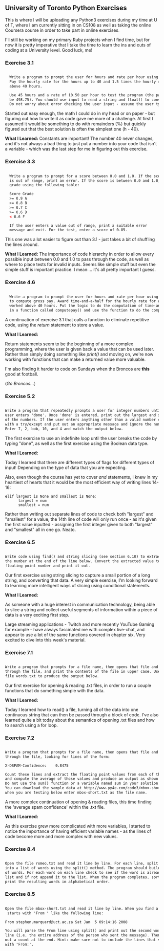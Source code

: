 ## University of Toronto Python Exercises

This is where I will be uploading any Python3 exercises during my time at U of T, where I am currently sitting in on CS108 as well as taking the online Coursera course in order to take part in online exercises.

I'll still be working on my primary Ruby projects when I find time, but for now it is pretty imperative that I take the time to learn the ins and outs of coding at a University level. Good luck, me!

### Exercise 3.1

```html

  Write a program to prompt the user for hours and rate per hour using input to compute gross pay.
  Pay the hourly rate for the hours up to 40 and 1.5 times the hourly rate for all hours worked
  above 40 hours.

  Use 45 hours and a rate of 10.50 per hour to test the program (the pay should
  be 498.75). You should use input to read a string and float() to convert the string to a number.
  Do not worry about error checking the user input - assume the user types numbers properly.

```

Started out easy enough, the math I could do in my head or on paper - but figuring out how to write it as code gave me more of a challenge. At first I assumed it would be something to do with remainders (%) but quickly figured out that the best solution is often the simplest one (h - 40).

**What I Learned:**
Constants are important! The number 40 never changes, and it's not always a bad thing to just put a number into your code that isn't a variable - which was the last step for me in figuring out this exercise.

### Exercise 3.3

```html

  Write a program to prompt for a score between 0.0 and 1.0. If the score
  is out of range, print an error. If the score is between 0.0 and 1.0, print a
  grade using the following table:

  Score Grade
  >= 0.9 A
  >= 0.8 B
  >= 0.7 C
  >= 0.6 D
  < 0.6 F

  If the user enters a value out of range, print a suitable error
  message and exit. For the test, enter a score of 0.85.

```

This one was a lot easier to figure out than 3.1 - just takes a bit of shuffling the lines around.

**What I Learned:**
The importance of code hierarchy in order to allow every possible input between 0.0 and 1.0 to pass through the code, as well as where to place tests for invalid inputs. Seems like simple stuff but even the simple stuff is important practice. I mean ... it's all pretty important I guess.  

### Exercise 4.6

```html

  Write a program to prompt the user for hours and rate per hour using input
  to compute gross pay. Award time-and-a-half for the hourly rate for all hours
  worked above 40 hours. Put the logic to do the computation of time-and-a-half
  in a function called computepay() and use the function to do the computation.

```

A continuation of exercise 3.1 that calls a function to eliminate repetitive code, using the _return_ statement to store a value.

**What I Learned:**

Return statements seem to be the beginning of a more complex programming, where the user is given back a value that can be used later. Rather than simply doing something like _print()_ and moving on, we're now working with functions that can make a returned value more valuable.

I'm also finding it harder to code on Sundays when the Broncos are __this__ good at football.

(_Go Broncos..._)

### Exercise 5.2

```html

Write a program that repeatedly prompts a user for integer numbers until the
user enters 'done'. Once 'done' is entered, print out the largest and smallest
of the numbers. If the user enters anything other than a valid number catch it
with a try/except and put out an appropriate message and ignore the number.
Enter 7, 2, bob, 10, and 4 and match the output below.

```

The first exercise to use an indefinite loop until the user breaks the code by typing "done", as well as the first exercise using the Boolean data type.

**What I Learned:**

Today I learned that there are different types of flags for different types of input! Depending on the type of data that you are expecting.

Also, even though the course has yet to cover _and_ statements, I knew in my heartiest of hearts that it would be the most efficient way of writing lines 14-16:

```Python3
elif largest is None and smallest is None:
      largest = num
      smallest = num
```

Rather than writing out separate lines of code to check both "largest" and "smallest" for a value, the 14th line of code will only run once - as it's given the first value inputted - assigning the first integer given to both "largest" and "smallest" all in one go. Neato.

### Exercise 6.5

```html

Write code using find() and string slicing (see section 6.10) to extract
the number at the end of the line below. Convert the extracted value to a
floating point number and print it out.

```

Our first exercise using string slicing to capture a small portion of a long string, and converting that data. A very simple exercise, I'm looking forward to learning more intelligent ways of slicing using conditional statements.

**What I Learned:**

As someone with a huge interest in communication technology, being able to slice a string and collect useful segments of information within a piece of data is a very exciting first step.

Large streaming applications - Twitch and more recently YouTube Gaming for example - have always fascinated me with complex live-chat, and appear to use a lot of the same functions covered in chapter six. Very excited to dive into this week's material.

### Exercise 7.1

```html

Write a program that prompts for a file name, then opens that file and reads
through the file, and print the contents of the file in upper case. Use the
file words.txt to produce the output below.

```

Our first exercise for opening & reading .txt files, in order to run a couple functions that do something simple with the data.

**What I Learned:**

Today I learned how to read() a file, turning all of the data into one continuous string that can then be passed through a block of code. I've also learned quite a bit today about the semantics of opening .txt files and how to search using a for loop.

### Exercise 7.2

```html

Write a program that prompts for a file name, then opens that file and reads
through the file, looking for lines of the form:

X-DSPAM-Confidence:    0.8475

Count these lines and extract the floating point values from each of the lines
and compute the average of those values and produce an output as shown below.
Do not use the sum() function or a variable named sum in your solution.
You can download the sample data at http://www.py4e.com/code3/mbox-short.txt
when you are testing below enter mbox-short.txt as the file name.

```

A more complex continuation of opening & reading files, this time finding the 'average spam confidence' within the .txt file.

**What I Learned:**

As this exercise grew more complicated with more variables, I started to notice the importance of having efficient variable names - as the lines of code become more and more complex with new values.

### Exercise 8.4

```html

Open the file romeo.txt and read it line by line. For each line, split the line
into a list of words using the split() method. The program should build a list
of words. For each word on each line check to see if the word is already in the
list and if not append it to the list. When the program completes, sort and
print the resulting words in alphabetical order.

```

### Exercise 8.5

```html

Open the file mbox-short.txt and read it line by line. When you find a line that
 starts with 'From ' like the following line:

From stephen.marquard@uct.ac.za Sat Jan  5 09:14:16 2008

You will parse the From line using split() and print out the second word in the
line (i.e. the entire address of the person who sent the message). Then print
out a count at the end. Hint: make sure not to include the lines that start
with 'From:'.

```
